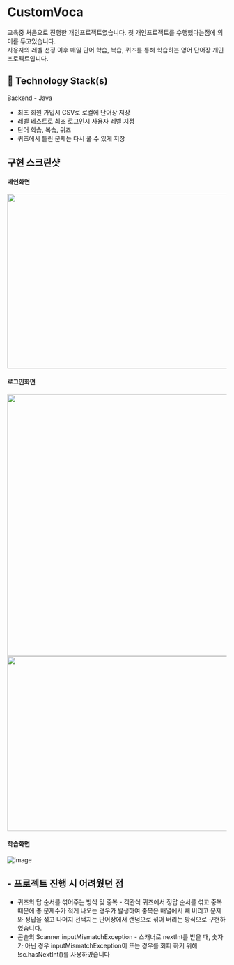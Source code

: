 # CustomVoca
교육중 처음으로 진행한 개인프로젝트였습니다. 첫 개인프로젝트를 수행했다는점에 의미를 두고있습니다.<br>
사용자의 레벨 선정 이후 매일 단어 학습, 복습, 퀴즈를 통해 학습하는 영어 단어장 개인프로젝트입니다.

## 🔨 Technology Stack(s)
Backend - Java
- 최초 회원 가입시 CSV로 로컬에 단어장 저장
- 레벨 테스트로 최초 로그인시 사용자 레벨 지정
- 단어 학습, 복습, 퀴즈
- 퀴즈에서 틀린 문제는 다시 풀 수 있게 저장

## 구현 스크린샷
#### 메인화면
<img src="https://github.com/Minyung2/CustomVoca/assets/90165157/0589cc79-73ba-4050-9185-2b8d7ea618b2" width="800" height="400"/>
<br>

#### 로그인화면
<img src="https://github.com/Minyung2/CustomVoca/assets/90165157/13f2d528-e9a6-481e-ac97-bf9859c4a723" width="800" height="600"/>
<img src="https://github.com/Minyung2/CustomVoca/assets/90165157/0e15bf75-7b81-4a0b-99ff-51b88fb00a87" width="800" height="400"/>




#### 학습화면
![image](https://github.com/Minyung2/CustomVoca/assets/90165157/01b262a6-c5ef-46fd-afa6-8ce850f60419)






## - 프로젝트 진행 시 어려웠던 점
- 퀴즈의 답 순서를 섞어주는 방식 및 중복 - 객관식 퀴즈에서 정답 순서를 섞고 중복 때문에 총 문제수가 적게 나오는 경우가 발생하여 중복은 배열에서 빼 버리고 문제와 정답을 섞고 나머지 선택지는 단어장에서 랜덤으로 섞어 버리는 방식으로 구현하였습니다.
- 콘솔의 Scanner inputMismatchException - 스캐너로 nextInt를 받을 때, 숫자가 아닌 경우 inputMismatchException이 뜨는 경우를 회피 하기 위해 !sc.hasNextInt()를 사용하였습니다

